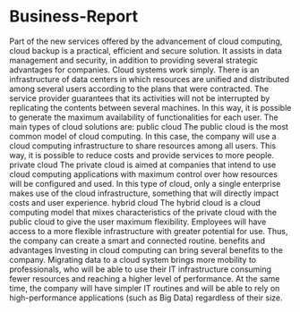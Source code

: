 # Business-Report

Part of the new services offered by the advancement of cloud computing, cloud backup is a practical, efficient and secure solution. It assists in data management and security, in addition to providing several strategic advantages for companies.
Cloud systems work simply. There is an infrastructure of data centers in which resources are unified and distributed among several users according to the plans that were contracted. The service provider guarantees that its activities will not be interrupted by replicating the contents between several machines. In this way, it is possible to generate the maximum availability of functionalities for each user.
The main types of cloud solutions are:
public cloud
The public cloud is the most common model of cloud computing. In this case, the company will use a cloud computing infrastructure to share resources among all users. This way, it is possible to reduce costs and provide services to more people.
private cloud
The private cloud is aimed at companies that intend to use cloud computing applications with maximum control over how resources will be configured and used. In this type of cloud, only a single enterprise makes use of the cloud infrastructure, something that will directly impact costs and user experience.
hybrid cloud
The hybrid cloud is a cloud computing model that mixes characteristics of the private cloud with the public cloud to give the user maximum flexibility. Employees will have access to a more flexible infrastructure with greater potential for use. Thus, the company can create a smart and connected routine.
benefits and advantages
Investing in cloud computing can bring several benefits to the company. Migrating data to a cloud system brings more mobility to professionals, who will be able to use their IT infrastructure consuming fewer resources and reaching a higher level of performance. At the same time, the company will have simpler IT routines and will be able to rely on high-performance applications (such as Big Data) regardless of their size.
